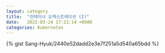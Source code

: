 ```yaml
---
layout: category
title:  "컨테이너 오케스트레이션 (2)"
date:   2022-03-24 17:21:14 +0900
categories: Kubernetes
---
```

{% gist Sang-Hyuk/2440e52dadd2e3e7f251a5d540a65bdd %}

